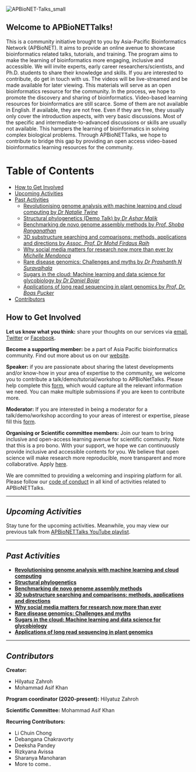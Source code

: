 ![APBioNET-Talks_small](https://user-images.githubusercontent.com/51225708/158517947-99445508-d8a6-450d-b37f-6192a1070388.png)

## **Welcome to APBioNETTalks!** 
This is a community initiative brought to you by Asia-Pacific Bioinformatics Network (APBioNET). It aims to provide an online avenue to showcase bioinformatics related talks, tutorials, and training. The program aims to make the learning of bioinformatics more engaging, inclusive and accessible. We will invite experts, early career researchers/scientists, and Ph.D. students to share their knowledge and skills. If you are interested to contribute, do get in touch with us. The videos will be live-streamed and be made available for later viewing. This materials will serve as an open bioinformatics resource for the community. In the process, we hope to promote the discovery and sharing of bioinformatics. Video-based learning resources for bioinformatics are still scarce. Some of them are not available in English. If available, they are not free. Even if they are free, they usually only cover the introduction aspects, with very basic discussions. Most of the specific and intermediate-to-advanced discussions or skills are usually not available. This hampers the learning of bioinformatics in solving complex biological problems. Through APBioNETTalks, we hope to contribute to bridge this gap by providing an open access video-based bioinformatics learning resources for the community.

Table of Contents
====================
- [How to Get Involved](#how-to-get-involved)
- [Upcoming Activities](#upcoming-activities)
- [Past Activities](#past-activities)
    + [Revolutionising genome analysis with machine learning and cloud computing by *Dr Natalie Twine*](https://github.com/APBioNET/APBioNETTalks/tree/main/APBTalks_2021_1)
    + [Structural phylogenetics (Demo Talk) by *Dr Ashar Malik*](https://github.com/APBioNET/APBioNETTalks/tree/main/APBTalks_2021_2)
    + [Benchmarking de novo genome assembly methods by *Prof. Shoba Ranganathan*](https://github.com/APBioNET/APBioNETTalks/tree/main/APBTalks_INBIOSIS_2021_1)
    + [3D substructure searching and comparisons: methods, applications and directions by *Assoc. Prof. Dr Mohd Firdaus Raih*](https://github.com/APBioNET/APBioNETTalks/tree/main/APBTalks_2021_3)
    + [Why social media matters for research now more than ever by *Michelle Mendonca*](https://github.com/APBioNET/APBioNETTalks/tree/main/APBTalks_2021_4)
    + [Rare disease genomics: Challenges and myths by *Dr Prashanth N Suravajhala*](https://github.com/APBioNET/APBioNETTalks/tree/main/APBTalks_INBIOSIS_2022_1)
    + [Sugars in the cloud: Machine learning and data science for glycobiology by *Dr Daniel Bojar*](https://github.com/APBioNET/APBioNETTalks/tree/main/APBTalks_2022_5)
    + [Applications of long read sequencing in plant genomics by *Prof. Dr. Boas Pucker*](https://github.com/APBioNET/APBioNETTalks/tree/main/APBTalks_2022_6)
- [Contributors](#contributors)


## **How to Get Involved** 
**Let us know what you think:** share your thoughts on our services via [email](secretariat@apbionet.org), [Twitter](https://twitter.com/APBioNetorg) or [Facebook](https://web.facebook.com/apbionet). 

**Become a supporting member:** be a part of Asia Pacific bioinformatics community. Find out more about us on our [website](http://www.apbionet.org/). 

**Speaker:** if you are passionate about sharing the latest developments and/or know-how in your area of expertise to the community, we welcome you to contribute a talk/demo/tutorial/workshop to APBioNetTalks. Please help complete this [form](https://bit.ly/APBioNetTalksForm2), which would capture all the relevant information we need. You can make multiple submissions if you are keen to contribute more. 

**Moderator:** If you are interested in being a moderator for a talk/demo/workshop according to your areas of interest or expertise, please fill this [form](https://bit.ly/APBioNetTalksForm2). 

**Organising or Scientific committee members:** Join our team to bring inclusive and open-access learning avenue for scientific community. Note that this is a pro bono. With your support, we hope we can continuously provide inclusive and accessible contents for you. We believe that open science will make research more reproducible, more transparent and more collaborative. Apply [here](https://bit.ly/APBioNetTalksForm2). 

We are committed to providing a welcoming and inspiring platform for all. Please follow our [code of conduct](https://apbtalks.apbionet.org/code-of-conduct/) in all kind of activities related to APBioNETTalks.

---

## *Upcoming Activities*
Stay tune for the upcoming activities. Meanwhile, you may view our previous talk from [APBioNETTalks YouTube playlist](https://www.youtube.com/playlist?list=PLM4Be87TgG8U1lx4qc1veuHynCw-fcSxi).

---

## *Past Activities*
- [**Revolutionising genome analysis with machine learning and cloud computing**](https://github.com/APBioNET/APBioNETTalks/tree/main/APBTalks_2021_1)
- [**Structural phylogenetics**](https://github.com/APBioNET/APBioNETTalks/tree/main/APBTalks_2021_2)
- [**Benchmarking de novo genome assembly methods**](https://github.com/APBioNET/APBioNETTalks/tree/main/APBTalks_INBIOSIS_2021_1)
- [**3D substructure searching and comparisons: methods, applications and directions**](https://github.com/APBioNET/APBioNETTalks/tree/main/APBTalks_2021_3)
- [**Why social media matters for research now more than ever**](https://github.com/APBioNET/APBioNETTalks/tree/main/APBTalks_2021_4)
- [**Rare disease genomics: Challenges and myths**](https://github.com/APBioNET/APBioNETTalks/tree/main/APBTalks_INBIOSIS_2022_1)
- [**Sugars in the cloud: Machine learning and data science for glycobiology**](https://github.com/APBioNet/APBioNetTalks/tree/main/APBTalks_2022_5)
- [**Applications of long read sequencing in plant genomics**](https://github.com/APBioNET/APBioNETTalks/tree/main/APBTalks_2022_6)

---

## *Contributors*
**Creator:** 
- Hilyatuz Zahroh
- Mohammad Asif Khan

**Program coordinator (2020-present):**
Hilyatuz Zahroh

**Scientific Committee:**
Mohammad Asif Khan

**Recurring Contributors:**
- Li Chuin Chong
- Debangana Chakravorty 
- Deeksha Pandey
- Rizkyana Avissa
- Sharanya Manoharan
- More to come..

